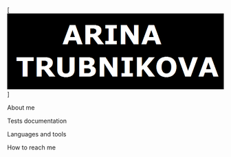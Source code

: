 [![Header](https://github.com/ArinaTrubnikova/arinatrubnikova/blob/main/assets/name.png)]

About me

Tests documentation

Languages and tools

How to reach me
